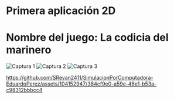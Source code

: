 # Primera aplicación 2D 
# Nombre del juego: La codicia del marinero

![Captura 1](https://github.com/SRevan2411/SimulacionPorComputadora-EduardoPerez/blob/main/Capturas/Práctica7/Captura1.jpg)
![Captura 2](https://github.com/SRevan2411/SimulacionPorComputadora-EduardoPerez/blob/main/Capturas/Práctica7/Captura2.jpg)
![Captura 3](https://github.com/SRevan2411/SimulacionPorComputadora-EduardoPerez/blob/main/Capturas/Práctica7/Captura3.jpg)



https://github.com/SRevan2411/SimulacionPorComputadora-EduardoPerez/assets/104152947/384cf9e0-a59e-46e1-b53a-c98312bbbcc4

